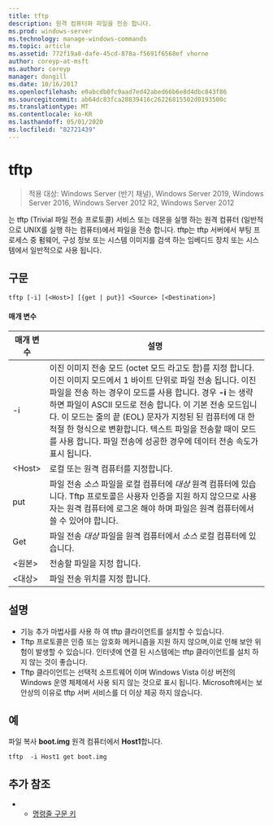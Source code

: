 ```yaml
---
title: tftp
description: 원격 컴퓨터와 파일을 전송 합니다.
ms.prod: windows-server
ms.technology: manage-windows-commands
ms.topic: article
ms.assetid: 772f19a8-dafe-45cd-878a-f5691f6568ef vhorne
author: coreyp-at-msft
ms.author: coreyp
manager: dongill
ms.date: 10/16/2017
ms.openlocfilehash: e0abcdb0fc9aad7ed42abed66b6e8d4dbc843f86
ms.sourcegitcommit: ab64dc83fca28039416c26226815502d0193500c
ms.translationtype: MT
ms.contentlocale: ko-KR
ms.lasthandoff: 05/01/2020
ms.locfileid: "82721439"
---
```

# <a name="tftp"></a>tftp

> 적용 대상: Windows Server (반기 채널), Windows Server 2019, Windows Server 2016, Windows Server 2012 R2, Windows Server 2012

는 tftp (Trivial 파일 전송 프로토콜) 서비스 또는 데몬을 실행 하는 원격 컴퓨터 (일반적으로 UNIX를 실행 하는 컴퓨터)에서 파일을 전송 합니다. tftp는 tftp 서버에서 부팅 프로세스 중 펌웨어, 구성 정보 또는 시스템 이미지를 검색 하는 임베디드 장치 또는 시스템에서 일반적으로 사용 됩니다.   

## <a name="syntax"></a>구문  
```  
tftp [-i] [<Host>] [{get | put}] <Source> [<Destination>]  
```  

#### <a name="parameters"></a>매개 변수  
|매개 변수|설명|  
|-------|--------|  
|-i|이진 이미지 전송 모드 (octet 모드 라고도 함)를 지정 합니다. 이진 이미지 모드에서 1 바이트 단위로 파일 전송 됩니다. 이진 파일을 전송 하는 경우이 모드를 사용 합니다. 경우 **-i** 는 생략 하면 파일이 ASCII 모드로 전송 합니다. 이 기본 전송 모드입니다. 이 모드는 줄의 끝 (EOL) 문자가 지정된 된 컴퓨터에 대 한 적절 한 형식으로 변환합니다. 텍스트 파일을 전송할 때이 모드를 사용 합니다. 파일 전송에 성공한 경우에 데이터 전송 속도가 표시 됩니다.|  
|\<Host\>|로컬 또는 원격 컴퓨터를 지정합니다.|  
|put|파일 전송 *소스* 파일을 로컬 컴퓨터에 *대상* 원격 컴퓨터에 있습니다. Tftp 프로토콜은 사용자 인증을 지원 하지 않으므로 사용자는 원격 컴퓨터에 로그온 해야 하며 파일은 원격 컴퓨터에서 쓸 수 있어야 합니다.|  
|Get|파일 전송 *대상* 파일을 원격 컴퓨터에서 *소스* 로컬 컴퓨터에 있습니다.|  
|\<원본\>|전송할 파일을 지정 합니다.|  
|\<대상\>|파일 전송 위치를 지정 합니다.|  

## <a name="remarks"></a>설명  
-   기능 추가 마법사를 사용 하 여 tftp 클라이언트를 설치할 수 있습니다.  
-   Tftp 프로토콜은 인증 또는 암호화 메커니즘을 지원 하지 않으며,이로 인해 보안 위험이 발생할 수 있습니다. 인터넷에 연결 된 시스템에는 tftp 클라이언트를 설치 하지 않는 것이 좋습니다.  
-   Tftp 클라이언트는 선택적 소프트웨어 이며 Windows Vista 이상 버전의 Windows 운영 체제에서 사용 되지 않는 것으로 표시 됩니다. Microsoft에서는 보안상의 이유로 tftp 서버 서비스를 더 이상 제공 하지 않습니다.  

## <a name="examples"></a>예  
파일 복사 **boot.img** 원격 컴퓨터에서 **Host1**합니다.  
```  
tftp  -i Host1 get boot.img  
```  

## <a name="additional-references"></a>추가 참조  
-   - [명령줄 구문 키](command-line-syntax-key.md)  
